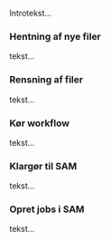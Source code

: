 Introtekst...

### Hentning af nye filer
tekst...

### Rensning af filer
tekst...

### Kør workflow
tekst...

### Klargør til SAM
tekst...

### Opret jobs i SAM
tekst...
